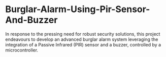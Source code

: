 # Burglar-Alarm-Using-Pir-Sensor-And-Buzzer
In response to the pressing need for robust security solutions, this project endeavours to develop an advanced burglar alarm system leveraging the integration of a Passive Infrared (PIR) sensor and a buzzer, controlled by a microcontroller.
